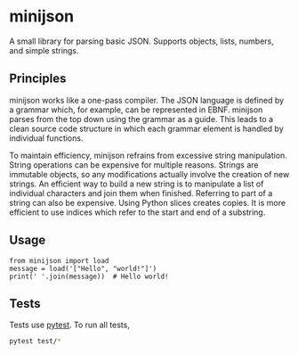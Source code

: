 # minijson
A small library for parsing basic JSON. Supports objects, lists, numbers, and simple strings.

## Principles
minijson works like a one-pass compiler. The JSON language is defined by a grammar which, for example, can be represented in EBNF. minijson parses from the top down using the grammar as a guide. This leads to a clean source code structure in which each grammar element is handled by individual functions.

To maintain efficiency, minijson refrains from excessive string manipulation. String operations can be expensive for multiple reasons. Strings are immutable objects, so any modifications actually involve the creation of new strings. An efficient way to build a new string is to manipulate a list of individual characters and join them when finished. Referring to part of a string can also be expensive. Using Python slices creates copies. It is more efficient to use indices which refer to the start and end of a substring.

## Usage
```python3
from minijson import load
message = load('["Hello", "world!"]')
print(' '.join(message))  # Hello world!
```

## Tests
Tests use [pytest](https://docs.pytest.org/en/stable/). To run all tests,
```bash
pytest test/*
```
